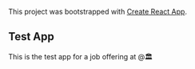 This project was bootstrapped with [Create React App](https://github.com/facebook/create-react-app).

## Test App

This is the test app for a job offering at @🏛
